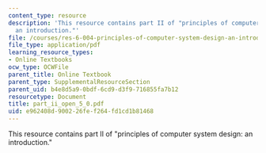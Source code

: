 ```yaml
---
content_type: resource
description: 'This resource contains part II of "principles of computer system design:
  an introduction."'
file: /courses/res-6-004-principles-of-computer-system-design-an-introduction-spring-2009/e962408d900226fef264fd1cd1b81468_part_ii_open_5_0.pdf
file_type: application/pdf
learning_resource_types:
- Online Textbooks
ocw_type: OCWFile
parent_title: Online Textbook
parent_type: SupplementalResourceSection
parent_uid: b4e8d5a9-0bdf-6cd9-d3f9-716855fa7b12
resourcetype: Document
title: part_ii_open_5_0.pdf
uid: e962408d-9002-26fe-f264-fd1cd1b81468
---
```

This resource contains part II of "principles of computer system design: an introduction."

